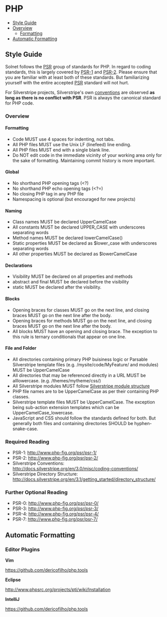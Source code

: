 # PHP

 - [Style Guide](#style-guide)
 - [Overview](#overview)
   - [Formatting](#formatting)
 - [Automatic Formatting](#automatic-formatting)

## Style Guide

Solnet follows the [PSR](http://www.php-fig.org/psr/) group of standards for PHP. In regard to coding standards, this is largely covered by [PSR-1](http://www.php-fig.org/psr/psr-1/) and [PSR-2](http://www.php-fig.org/psr/psr-2/). Please ensure that you are familiar with at least both of these standards. But familiarizing yourself with the entire accepted [PSR](http://www.php-fig.org/psr/) standard will not hurt.

For Silverstripe projects, Silverstripe's own [conventions](http://docs.silverstripe.org/en/3.0/misc/coding-conventions/) are observed <b>as long as there is no conflict with PSR</b>. PSR is always the canonical standard for PHP code.

### Overview

#### Formatting
* Code MUST use 4 spaces for indenting, not tabs.
* All PHP files MUST use the Unix LF (linefeed) line ending.
* All PHP files MUST end with a single blank line.
* Do NOT edit code in the immediate vicinity of your working area only for the sake of formatting. Maintaining commit history is more important.

#### Global
* No shorthand PHP opening tags (<?)
* No shorthand PHP echo opening tags (<?=)
* No closing PHP tag in any PHP file
* Namespacing is optional (but encouraged for new projects)

#### Naming
* Class names MUST be declared UpperCamelCase
* All constants MUST be declared UPPER_CASE with underscores separating words
* Method names MUST be declared lowerCamelCase()
* Static properties MUST be declared as $lower_case with underscores separating words
* All other properties MUST be declared as $lowerCamelCase

#### Declarations
* Visibility MUST be declared on all properties and methods
* abstract and final MUST be declared before the visibility
* static MUST be declared after the visibility.

#### Blocks
* Opening braces for classes MUST go on the next line, and closing braces MUST go on the next line after the body.
* Opening braces for methods MUST go on the next line, and closing braces MUST go on the next line after the body.
* All blocks MUST have an opening and closing brace. The exception to this rule is ternary conditionals that appear on one line.

#### File and Folder
* All directories containing primary PHP buisiness logic or Parsable Silverstripe template files (e.g. /mysite/code/MyFeature/ and modules) MUST be UpperCamelCase
* All directories that may be referenced directly in a URL MUST be alllowercase. (e.g. /themes/mytheme/css/)
* All Silverstripe modules MUST follow [Silverstripe module structure](http://docs.silverstripe.org/en/2.4/topics/directory-structure/)
* PHP file names are to be UpperCamelCase as per their containing PHP classes.
* Silverstripe template files MUST be UpperCamelCase. The exception being sub-action extension templates which can be UpperCamelCase_lowercase.
* JavaScript and CSS should follow the standards defined for both. But generally both files and containing directories SHOULD be hyphen-snake-case.

### Required Reading
* PSR-1: http://www.php-fig.org/psr/psr-1/
* PSR-2: http://www.php-fig.org/psr/psr-2/
* Silverstripe Conventions: http://docs.silverstripe.org/en/3.0/misc/coding-conventions/
* Silverstripe Directory Structure: http://docs.silverstripe.org/en/3.1/getting_started/directory_structure/

### Further Optional Reading
* PSR-0: http://www.php-fig.org/psr/psr-0/
* PSR-3: http://www.php-fig.org/psr/psr-3/
* PSR-4: http://www.php-fig.org/psr/psr-4/
* PSR-7: http://www.php-fig.org/psr/psr-7/

## Automatic Formatting

### Editor Plugins

**Vim**

https://github.com/dericofilho/php.tools

**Eclipse**

http://www.phpsrc.org/projects/pti/wiki/Installation

**IntelliJ**

https://github.com/dericofilho/php.tools

